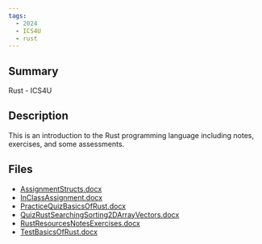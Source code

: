 ```yaml
---
tags:
  - 2024
  - ICS4U
  - rust
---
```


## Summary

Rust - ICS4U

## Description

This is an introduction to the Rust programming language including notes, exercises, and some assessments.

## Files

*   [AssignmentStructs.docx](resources/Paul_Guse/AssignmentStructs.docx)
*   [InClassAssignment.docx](resources/Paul_Guse/InClassAssignment.docx)
*   [PracticeQuizBasicsOfRust.docx](resources/Paul_Guse/PracticeQuizBasicsOfRust.docx)
*   [QuizRustSearchingSorting2DArrayVectors.docx](resources/Paul_Guse/QuizRustSearchingSorting2DArrayVectors.docx)
*   [RustResourcesNotesExercises.docx](resources/Paul_Guse/RustResourcesNotesExercises.docx)
*   [TestBasicsOfRust.docx](resources/Paul_Guse/TestBasicsOfRust.docx)
